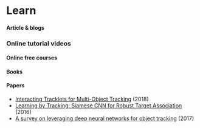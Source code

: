 Learn
======================

#### Article & blogs


### Online tutorial videos

#### Online free courses


#### Books


#### Papers
- [Interacting Tracklets for Multi-Object Tracking](https://ieeexplore.ieee.org/document/8370670/) (2018)
- [Learning by Tracking: Siamese CNN for Robust Target Association](https://ieeexplore.ieee.org/document/7789549) (2016)
- [A survey on leveraging deep neural networks for object tracking](https://ieeexplore.ieee.org/document/8317904) (2017)


